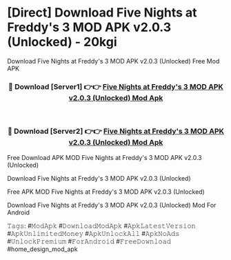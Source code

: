 # [Direct] Download Five Nights at Freddy's 3 MOD APK v2.0.3 (Unlocked) - 20kgi
Download Five Nights at Freddy's 3 MOD APK v2.0.3 (Unlocked) Free Mod APK

<div align="center">
<h3>🔴 Download [Server1] 👉👉 <a href="https://apk-comot.site?title=Five_Nights_at_Freddy's_3_MOD_APK_v2.0.3_(Unlocked)">Five Nights at Freddy's 3 MOD APK v2.0.3 (Unlocked) Mod Apk</a></h3><br>

<h3>🔴 Download [Server2] 👉👉 <a href="https://apk-comot.site?title=Five_Nights_at_Freddy's_3_MOD_APK_v2.0.3_(Unlocked)">Five Nights at Freddy's 3 MOD APK v2.0.3 (Unlocked) Mod Apk</a></h3>
</div>


Free Download APK MOD Five Nights at Freddy's 3 MOD APK v2.0.3 (Unlocked)

Download Five Nights at Freddy's 3 MOD APK v2.0.3 (Unlocked) 

Free APK MOD Five Nights at Freddy's 3 MOD APK v2.0.3 (Unlocked) 

Download Five Nights at Freddy's 3 MOD APK v2.0.3 (Unlocked) Mod For Android

𝚃𝚊𝚐𝚜: #𝙼𝚘𝚍𝙰𝚙𝚔 #𝙳𝚘𝚠𝚗𝚕𝚘𝚊𝚍𝙼𝚘𝚍𝙰𝚙𝚔 #𝙰𝚙𝚔𝙻𝚊𝚝𝚎𝚜𝚝𝚅𝚎𝚛𝚜𝚒𝚘𝚗 #𝙰𝚙𝚔𝚄𝚗𝚕𝚒𝚖𝚒𝚝𝚎𝚍𝙼𝚘𝚗𝚎𝚢 #𝙰𝚙𝚔𝚄𝚗𝚕𝚘𝚌𝚔𝙰𝚕𝚕 #𝙰𝚙𝚔𝙽𝚘𝙰𝚍𝚜 #𝚄𝚗𝚕𝚘𝚌𝚔𝙿𝚛𝚎𝚖𝚒𝚞𝚖 #𝙵𝚘𝚛𝙰𝚗𝚍𝚛𝚘𝚒𝚍 #𝙵𝚛𝚎𝚎𝙳𝚘𝚠𝚗𝚕𝚘𝚊𝚍 #home_design_mod_apk